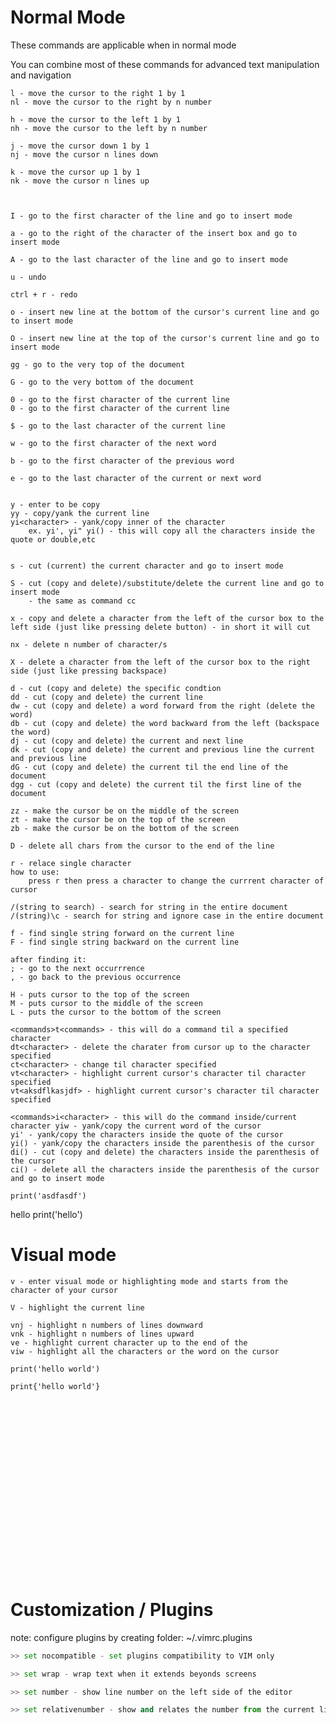 # Normal Mode

These commands are applicable when in normal mode


You can combine most of these commands for advanced text manipulation and navigation

```
l - move the cursor to the right 1 by 1
nl - move the cursor to the right by n number
```

```
h - move the cursor to the left 1 by 1
nh - move the cursor to the left by n number
```

```
j - move the cursor down 1 by 1
nj - move the cursor n lines down
```

```
k - move the cursor up 1 by 1
nk - move the cursor n lines up

```

```


```

```
I - go to the first character of the line and go to insert mode
```

```
a - go to the right of the character of the insert box and go to insert mode
```

```
A - go to the last character of the line and go to insert mode
```

```
u - undo
```

```
ctrl + r - redo
```

```
o - insert new line at the bottom of the cursor's current line and go to insert mode
```

```
O - insert new line at the top of the cursor's current line and go to insert mode
```

```
gg - go to the very top of the document
```

```
G - go to the very bottom of the document
```

```
0 - go to the first character of the current line
0 - go to the first character of the current line
```

```
$ - go to the last character of the current line
```

```
w - go to the first character of the next word
```

```
b - go to the first character of the previous word
```

```
e - go to the last character of the current or next word 
```

```

```

```
y - enter to be copy
yy - copy/yank the current line
yi<character> - yank/copy inner of the character
	ex. yi', yi" yi() - this will copy all the characters inside the quote or double,etc
 
```

```
s - cut (current) the current character and go to insert mode
```

```
S - cut (copy and delete)/substitute/delete the current line and go to insert mode
	- the same as command cc
```

```
x - copy and delete a character from the left of the cursor box to the left side (just like pressing delete button) - in short it will cut

nx - delete n number of character/s
```

```
X - delete a character from the left of the cursor box to the right side (just like pressing backspace) 
```

```
d - cut (copy and delete) the specific condtion
dd - cut (copy and delete) the current line
dw - cut (copy and delete) a word forward from the right (delete the word)
db - cut (copy and delete) the word backward from the left (backspace the word)
dj - cut (copy and delete) the current and next line
dk - cut (copy and delete) the current and previous line the current and previous line
dG - cut (copy and delete) the current til the end line of the document
dgg - cut (copy and delete) the current til the first line of the document
```

```
zz - make the cursor be on the middle of the screen
zt - make the cursor be on the top of the screen
zb - make the cursor be on the bottom of the screen
```

```
D - delete all chars from the cursor to the end of the line
```

```
r - relace single character
how to use:
	press r then press a character to change the currrent character of cursor
```

```
/(string to search) - search for string in the entire document
/(string)\c - search for string and ignore case in the entire document
```

```
f - find single string forward on the current line
F - find single string backward on the current line

after finding it:
; - go to the next occurrrence
, - go back to the previous occurrence
```

```
H - puts cursor to the top of the screen
M - puts cursor to the middle of the screen
L - puts the cursor to the bottom of the screen

```

```
<commands>t<commands> - this will do a command til a specified character
dt<character> - delete the charater from cursor up to the character specified
ct<character> - change til character specified
vt<character> - highlight current cursor's character til character specified
vt<aksdflkasjdf> - highlight current cursor's character til character specified
```

```
<commands>i<character> - this will do the command inside/current character yiw - yank/copy the current word of the cursor 
yi' - yank/copy the characters inside the quote of the cursor
yi() - yank/copy the characters inside the parenthesis of the cursor
di() - cut (copy and delete) the characters inside the parenthesis of the cursor
ci() - delete all the characters inside the parenthesis of the cursor and go to insert mode

```

```
print('asdfasdf')
```

hello
print('hello')

# Visual mode
```
v - enter visual mode or highlighting mode and starts from the character of your cursor
```

```
V - highlight the current line
```


```
vnj - highlight n numbers of lines downward
vnk - highlight n numbers of lines upward
ve - highlight current character up to the end of the 
viw - highlight all the characters or the word on the cursor
```

```
print('hello world')

print{'hello world'}
```

```

```

```

```

```

```

```

```

```

```

```

```

```

```

```

```

```

```

```

```

```

```

```

```

```

```

```

```

```

```

```

```

```

```

```

```

```

```

```

```

```

```


# Customization / Plugins

note: configure plugins by creating folder: ~/.vimrc.plugins

```python
>> set nocompatible - set plugins compatibility to VIM only

>> set wrap - wrap text when it extends beyonds screens

>> set number - show line number on the left side of the editor

>> set relativenumber - show and relates the number from the current line

```































